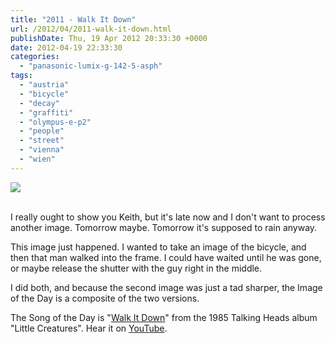 ```yaml
---
title: "2011 - Walk It Down"
url: /2012/04/2011-walk-it-down.html
publishDate: Thu, 19 Apr 2012 20:33:30 +0000
date: 2012-04-19 22:33:30
categories: 
  - "panasonic-lumix-g-142-5-asph"
tags: 
  - "austria"
  - "bicycle"
  - "decay"
  - "graffiti"
  - "olympus-e-p2"
  - "people"
  - "street"
  - "vienna"
  - "wien"
---
```

<div class="container">
<div class="center"><a target="_blank" href="https://d25zfm9zpd7gm5.cloudfront.net/1200x1200/2012/20120419_170522_ps.jpg"><img src="https://d25zfm9zpd7gm5.cloudfront.net/0600x0600/2012/20120419_170522_ps.jpg" /></a></div>
</div>
<br />

I really ought to show you Keith, but it's late now and I don't want to process another image. Tomorrow maybe. Tomorrow it's supposed to rain anyway.

 This image just happened. I wanted to take an image of the bicycle, and then that man walked into the frame. I could have waited until he was gone, or maybe release the shutter with the guy right in the middle.

I did both, and because the second image was just a tad sharper, the Image of the Day is a composite of the two versions.

The Song of the Day is "<a href="http://www.lyricsmode.com/lyrics/t/talking_heads/walk_it_down.html" target="_blank">Walk It Down</a>" from the 1985 Talking Heads album "Little Creatures". Hear it on <a href="http://www.youtube.com/watch?v=w3oRS1-VDLQ" target="_blank">YouTube</a>.
